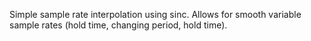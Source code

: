 Simple sample rate interpolation using sinc. Allows for smooth variable sample rates (hold time, changing period, hold time).
